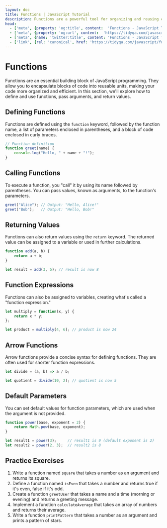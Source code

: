 ```yaml
---
layout: doc
title: Functions | JavaScript Tutorial
description: Functions are a powerful tool for organizing and reusing code. They help make your code more modular, readable, and maintainable. 
head:
  - ['meta', {property: 'og:title', content:  'Functions - JavaScript Tutorial' }]
  - ['meta', {property: 'og:url', content:  'https://tidyqa.com/javascript/functions/' }] 
  - ['meta', {name: 'twitter:title', content: 'Functions - JavaScript Tutorial'}]
  - ['link', {rel: 'canonical', href: 'https://tidyqa.com/javascript/functions/'}]
---
```


# Functions

Functions are an essential building block of JavaScript programming. They allow you to encapsulate blocks of code into reusable units, making your code more organized and efficient. In this section, we'll explore how to define and use functions, pass arguments, and return values.

## Defining Functions

Functions are defined using the `function` keyword, followed by the function name, a list of parameters enclosed in parentheses, and a block of code enclosed in curly braces.

```javascript
// Function definition
function greet(name) {
    console.log("Hello, " + name + "!");
}
```

## Calling Functions

To execute a function, you "call" it by using its name followed by parentheses. You can pass values, known as arguments, to the function's parameters.

```javascript
greet("Alice"); // Output: "Hello, Alice!"
greet("Bob");   // Output: "Hello, Bob!"
```

## Returning Values

Functions can also return values using the `return` keyword. The returned value can be assigned to a variable or used in further calculations.

```javascript
function add(a, b) {
    return a + b;
}

let result = add(3, 5); // result is now 8
```

## Function Expressions

Functions can also be assigned to variables, creating what's called a "function expression."

```javascript
let multiply = function(x, y) {
    return x * y;
};

let product = multiply(4, 6); // product is now 24
```

## Arrow Functions

Arrow functions provide a concise syntax for defining functions. They are often used for shorter function expressions.

```javascript
let divide = (a, b) => a / b;

let quotient = divide(10, 2); // quotient is now 5
```

## Default Parameters

You can set default values for function parameters, which are used when the argument is not provided.

```javascript
function power(base, exponent = 2) {
    return Math.pow(base, exponent);
}

let result1 = power(3);     // result1 is 9 (default exponent is 2)
let result2 = power(2, 3);  // result2 is 8
```

## Practice Exercises

1. Write a function named `square` that takes a number as an argument and returns its square.
2. Define a function named `isEven` that takes a number and returns true if it's even, false if it's odd.
3. Create a function `greetUser` that takes a name and a time (morning or evening) and returns a greeting message.
4. Implement a function `calculateAverage` that takes an array of numbers and returns their average.
5. Write a function `printPattern` that takes a number as an argument and prints a pattern of stars.